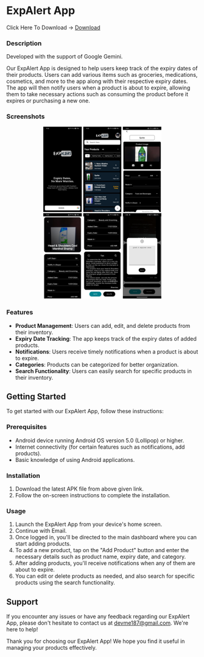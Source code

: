 # ExpAlert App

Click Here To Download -> 
  [Download](https://play.google.com/store/apps/details?id=com.prexp.prexp)

### Description

Developed with the support of Google Gemini.

Our ExpAlert App is designed to help users keep track of the expiry dates of their products. Users can add various items such as groceries, medications, cosmetics, and more to the app along with their respective expiry dates. The app will then notify users when a product is about to expire, allowing them to take necessary actions such as consuming the product before it expires or purchasing a new one.

### Screenshots

<div align="center">
    <img src="https://github.com/Yash-chotaliya/PREXP-SS/blob/main/SignIn.jpeg" alt="Signin" width="20%">
    <img src="https://github.com/Yash-chotaliya/PREXP-SS/blob/main/Home.jpeg" alt="Home Screen" width="20%">
    <img src="https://github.com/Yash-chotaliya/PREXP-SS/blob/main/Add%20product.jpeg" alt="Add Product" width="20%">
    <br>
    <img src="https://github.com/Yash-chotaliya/PREXP-SS/blob/main/Show%20product%201.jpeg" alt="Show Product 1" width="20%">
    <img src="https://github.com/Yash-chotaliya/PREXP-SS/blob/main/Show%20product%202.jpeg" alt="Show Product 2" width="20%">
    <img src="https://github.com/Yash-chotaliya/PREXP-SS/blob/main/update%20note.jpg" alt="Edit Notes" width="20%">
    <br>
  
</div>

### Features

- **Product Management**: Users can add, edit, and delete products from their inventory.
- **Expiry Date Tracking**: The app keeps track of the expiry dates of added products.
- **Notifications**: Users receive timely notifications when a product is about to expire.
- **Categories**: Products can be categorized for better organization.
- **Search Functionality**: Users can easily search for specific products in their inventory.

## Getting Started

To get started with our ExpAlert App, follow these instructions:

### Prerequisites

- Android device running Android OS version 5.0 (Lollipop) or higher.
- Internet connectivity (for certain features such as notifications, add products).
- Basic knowledge of using Android applications.

### Installation

1. Download the latest APK file from above given link.
2. Follow the on-screen instructions to complete the installation.

### Usage

1. Launch the ExpAlert App from your device's home screen.
2. Continue with Email.
3. Once logged in, you'll be directed to the main dashboard where you can start adding products.
4. To add a new product, tap on the "Add Product" button and enter the necessary details such as product name, expiry date, and category.
5. After adding products, you'll receive notifications when any of them are about to expire.
6. You can edit or delete products as needed, and also search for specific products using the search functionality.

## Support

If you encounter any issues or have any feedback regarding our ExpAlert App, please don't hesitate to contact us at [devme187@gmail.com](mailto:devme187@gmail.com). We're here to help!

Thank you for choosing our ExpAlert App! We hope you find it useful in managing your products effectively.
